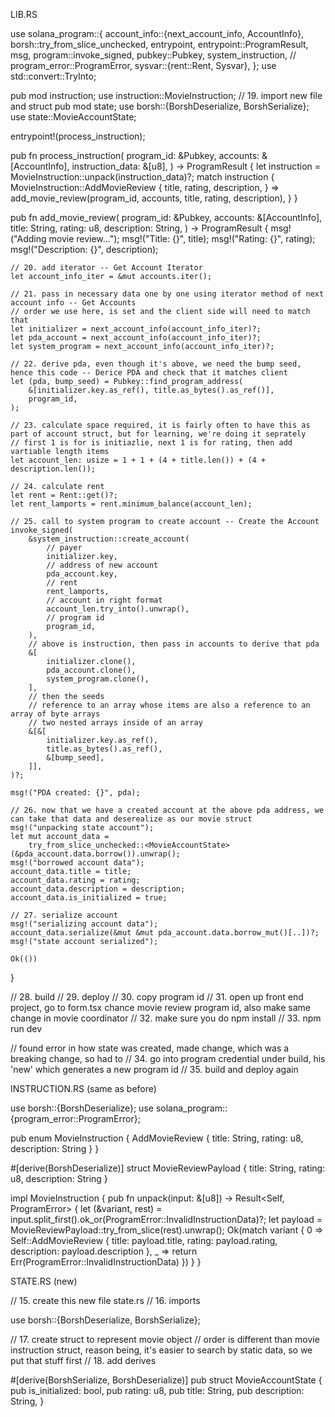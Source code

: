 LIB.RS

use solana_program::{
    account_info::{next_account_info, AccountInfo},
    borsh::try_from_slice_unchecked,
    entrypoint,
    entrypoint::ProgramResult,
    msg,
    program::invoke_signed,
    pubkey::Pubkey,
    system_instruction,
    // program_error::ProgramError,
    sysvar::{rent::Rent, Sysvar},
};
use std::convert::TryInto;

pub mod instruction;
use instruction::MovieInstruction;
// 19. import new file and struct
pub mod state;
use borsh::{BorshDeserialize, BorshSerialize};
use state::MovieAccountState;

entrypoint!(process_instruction);

pub fn process_instruction(
    program_id: &Pubkey,
    accounts: &[AccountInfo],
    instruction_data: &[u8],
) -> ProgramResult {
    let instruction = MovieInstruction::unpack(instruction_data)?;
    match instruction {
        MovieInstruction::AddMovieReview {
            title,
            rating,
            description,
        } => add_movie_review(program_id, accounts, title, rating, description),
    }
}

pub fn add_movie_review(
    program_id: &Pubkey,
    accounts: &[AccountInfo],
    title: String,
    rating: u8,
    description: String,
) -> ProgramResult {
    msg!("Adding movie review...");
    msg!("Title: {}", title);
    msg!("Rating: {}", rating);
    msg!("Description: {}", description);

    // 20. add iterator -- Get Account Iterator
    let account_info_iter = &mut accounts.iter();

    // 21. pass in necessary data one by one using iterator method of next account info -- Get Accounts
    // order we use here, is set and the client side will need to match that
    let initializer = next_account_info(account_info_iter)?;
    let pda_account = next_account_info(account_info_iter)?;
    let system_program = next_account_info(account_info_iter)?;

    // 22. derive pda, even though it's above, we need the bump seed, hence this code -- Derice PDA and check that it matches client
    let (pda, bump_seed) = Pubkey::find_program_address(
        &[initializer.key.as_ref(), title.as_bytes().as_ref()],
        program_id,
    );

    // 23. calculate space required, it is fairly often to have this as part of account struct, but for learning, we're doing it seprately
    // first 1 is for is initiazlie, next 1 is for rating, then add vartiable length items
    let account_len: usize = 1 + 1 + (4 + title.len()) + (4 + description.len());

    // 24. calculate rent
    let rent = Rent::get()?;
    let rent_lamports = rent.minimum_balance(account_len);

    // 25. call to system program to create account -- Create the Account
    invoke_signed(
        &system_instruction::create_account(
            // payer
            initializer.key,
            // address of new account
            pda_account.key,
            // rent
            rent_lamports,
            // account in right format
            account_len.try_into().unwrap(),
            // program id
            program_id,
        ),
        // above is instruction, then pass in accounts to derive that pda
        &[
            initializer.clone(),
            pda_account.clone(),
            system_program.clone(),
        ],
        // then the seeds
        // reference to an array whose items are also a reference to an array of byte arrays
        // two nested arrays inside of an array
        &[&[
            initializer.key.as_ref(),
            title.as_bytes().as_ref(),
            &[bump_seed],
        ]],
    )?;

    msg!("PDA created: {}", pda);

    // 26. now that we have a created account at the above pda address, we can take that data and deserealize as our movie struct
    msg!("unpacking state account");
    let mut account_data =
        try_from_slice_unchecked::<MovieAccountState>(&pda_account.data.borrow()).unwrap();
    msg!("borrowed account data");
    account_data.title = title;
    account_data.rating = rating;
    account_data.description = description;
    account_data.is_initialized = true;

    // 27. serialize account
    msg!("serializing account data");
    account_data.serialize(&mut &mut pda_account.data.borrow_mut()[..])?;
    msg!("state account serialized");

    Ok(())
}


// 28. build
// 29. deploy
// 30. copy program id
// 31. open up front end project, go to form.tsx chance movie review program id, also make same change in movie coordinator
// 32. make sure you do npm install
// 33. npm run dev

// found error in how state was created, made change, which was a breaking change, so had to
// 34. go into program credential under build, his 'new' which generates a new program id
// 35. build and deploy again


INSTRUCTION.RS (same as before)

use borsh::{BorshDeserialize};
use solana_program::{program_error::ProgramError};

pub enum MovieInstruction {
  AddMovieReview {
    title: String,
    rating: u8,
    description: String
  }
}

#[derive(BorshDeserialize)]
struct MovieReviewPayload {
  title: String,
  rating: u8,
  description: String
}

impl MovieInstruction {
  pub fn unpack(input: &[u8]) -> Result<Self, ProgramError> {
        let (&variant, rest) = input.split_first().ok_or(ProgramError::InvalidInstructionData)?;
        let payload = MovieReviewPayload::try_from_slice(rest).unwrap();
        Ok(match variant {
            0 => Self::AddMovieReview { title: payload.title, rating: payload.rating, description: payload.description },
            _ => return Err(ProgramError::InvalidInstructionData)
        })
    }
}

STATE.RS (new)

// 15. create this new file state.rs
// 16. imports

use borsh::{BorshDeserialize, BorshSerialize};

// 17. create struct to represent movie object
// order is different than movie instruction struct, reason being, it's easier to search by static data, so we put that stuff first
// 18. add derives

#[derive(BorshSerialize, BorshDeserialize)]
pub struct MovieAccountState {
    pub is_initialized: bool,
    pub rating: u8,
    pub title: String,
    pub description: String,
}
